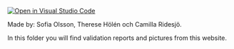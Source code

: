 [![Open in Visual Studio Code](https://classroom.github.com/assets/open-in-vscode-c66648af7eb3fe8bc4f294546bfd86ef473780cde1dea487d3c4ff354943c9ae.svg)](https://classroom.github.com/online_ide?assignment_repo_id=9232667&assignment_repo_type=AssignmentRepo)

Made by: Sofia Olsson, Therese Hölén och Camilla Ridesjö. 

In this folder you will find validation reports and pictures from this website.